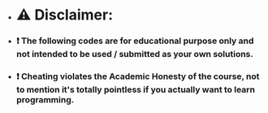 - # ⚠️ Disclaimer:
- ### ❗ The following codes are for educational purpose only and not intended to be used / submitted as your own solutions.
- ### ❗ Cheating violates the Academic Honesty of the course, not to mention it's totally pointless if you actually want to learn programming.
